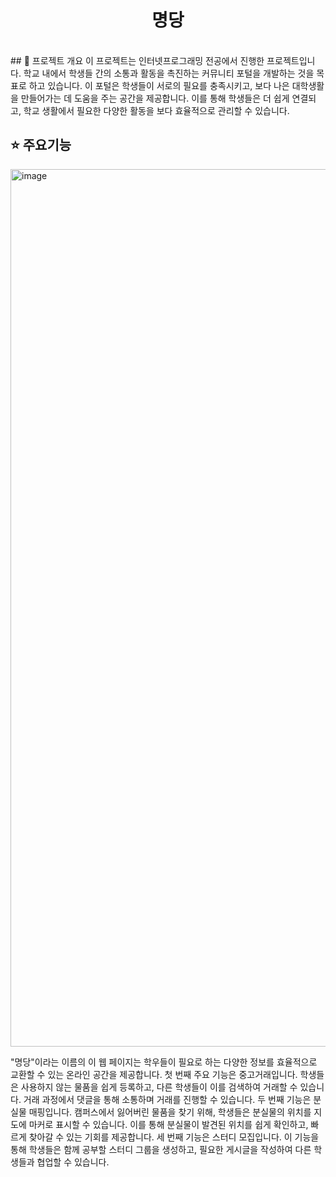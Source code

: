 <h1 align="middle">명당</h1>

<br/>
## 📝 프로젝트 개요
이 프로젝트는 인터넷프로그래밍 전공에서 진행한 프로젝트입니다.
학교 내에서 학생들 간의 소통과 활동을 촉진하는 커뮤니티 포털을 개발하는 것을 목표로 하고 있습니다.
이 포털은 학생들이 서로의 필요를 충족시키고, 보다 나은 대학생활을 만들어가는 데 도움을 주는 공간을 제공합니다.
이를 통해 학생들은 더 쉽게 연결되고, 학교 생활에서 필요한 다양한 활동을 보다 효율적으로 관리할 수 있습니다.

## ⭐ 주요기능
<img width="1404" alt="image" src="https://github.com/user-attachments/assets/4fa4d138-5599-44dc-b522-a980d03605cb">

"명당"이라는 이름의 이 웹 페이지는 학우들이 필요로 하는 다양한 정보를 효율적으로 교환할 수 있는 온라인 공간을 제공합니다.
첫 번째 주요 기능은 중고거래입니다. 학생들은 사용하지 않는 물품을 쉽게 등록하고, 다른 학생들이 이를 검색하여 거래할 수 있습니다. 거래 과정에서 댓글을 통해 소통하며 거래를 진행할 수 있습니다.
두 번째 기능은 분실물 매핑입니다. 캠퍼스에서 잃어버린 물품을 찾기 위해, 학생들은 분실물의 위치를 지도에 마커로 표시할 수 있습니다. 이를 통해 분실물이 발견된 위치를 쉽게 확인하고, 빠르게 찾아갈 수 있는 기회를 제공합니다.
세 번째 기능은 스터디 모집입니다. 이 기능을 통해 학생들은 함께 공부할 스터디 그룹을 생성하고, 필요한 게시글을 작성하여 다른 학생들과 협업할 수 있습니다.

